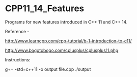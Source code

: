 # CPP11_14_Features
Programs for new features introduced in C++ 11 and C++ 14.

Reference -

http://www.learncpp.com/cpp-tutorial/b-1-introduction-to-c11/

http://www.bogotobogo.com/cplusplus/cplusplus11.php

Instructions:

g++ -std=c++11 -o output file.cpp
./output
